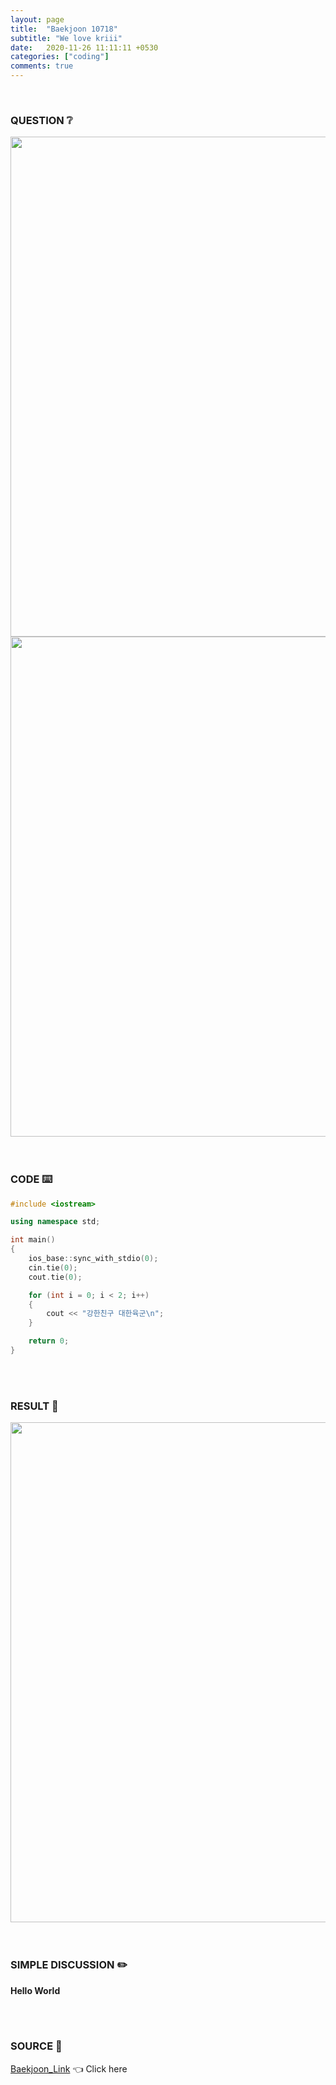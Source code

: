 ```yaml
---
layout: page
title:  "Baekjoon 10718"
subtitle: "We love kriii"
date:   2020-11-26 11:11:11 +0530
categories: ["coding"]
comments: true
---
```


<br>

### QUESTION ❔

<img src="{{ '/assets/baekjoon/10718.jpg' }}" style="width: 800px; height: auto; margin-left: auto; margin-right: auto; display: block;">
<img src="{{ '/assets/baekjoon/10718a.jpg' }}" style="width: 800px; height: auto; margin-left: auto; margin-right: auto; display: block;">  

<br>
<br>

### CODE ⌨️

```c++
#include <iostream>

using namespace std;

int main()
{
	ios_base::sync_with_stdio(0);
	cin.tie(0);
	cout.tie(0);

	for (int i = 0; i < 2; i++)
	{
		cout << "강한친구 대한육군\n";
	}

	return 0;
}
```  

<br>
<br>

### RESULT 💛

<img src="{{ '/assets/baekjoon/10718r.jpg' }}" style="width: 800px; height: auto; margin-left: auto; margin-right: auto; display: block;">  

<br>
<br>

### SIMPLE DISCUSSION ✏️

**Hello World**  

<br>
<br>

### SOURCE 💎

[Baekjoon_Link][link] 👈 Click here  

<br>

<script src="https://utteranc.es/client.js"
        repo="DCherish/DCherish.github.io"
        issue-term="pathname"
        theme="boxy-light"
        crossorigin="anonymous"
        async>
</script>

[link]: https://www.acmicpc.net/problem/10718